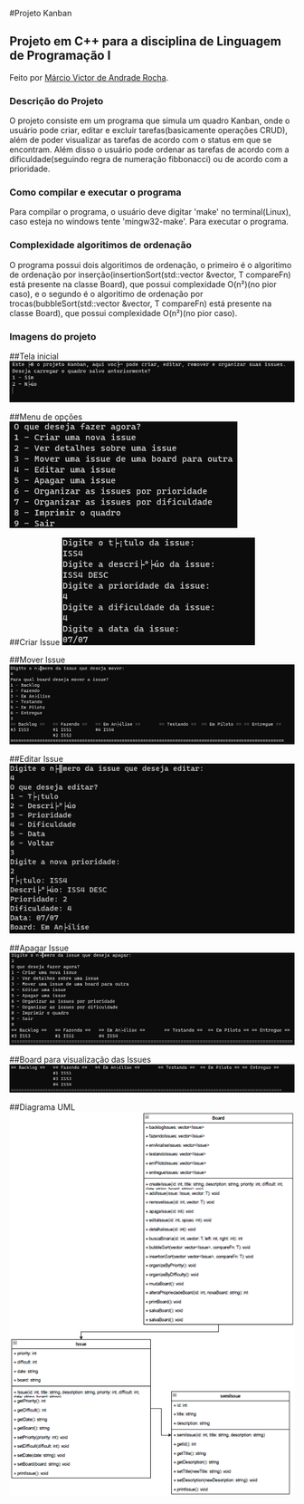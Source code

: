 #Projeto Kanban
## Projeto em C++ para a disciplina de Linguagem de Programação I
Feito por [Márcio Victor de Andrade Rocha](https://github.com/marciusvic).
### Descrição do Projeto
O projeto consiste em um programa que simula um quadro Kanban, onde o usuário pode criar, editar e excluir tarefas(basicamente operações CRUD), além de poder visualizar as tarefas de acordo com o status em que se encontram. Além disso o usuário pode ordenar as tarefas de acordo com a dificuldade(seguindo regra de numeração fibbonacci) ou de acordo com a prioridade.

### Como compilar e executar o programa
Para compilar o programa, o usuário deve digitar 'make' no terminal(Linux), caso esteja no windows tente 'mingw32-make'. Para executar o programa.

### Complexidade algoritimos de ordenação
O programa possui dois algoritimos de ordenação, o primeiro é o algoritimo de ordenação por inserção(insertionSort(std::vector<Issue> &vector, T compareFn) está presente na classe Board), que possui complexidade O(n²)(no pior caso), e o segundo é o algoritimo de ordenação por trocas(bubbleSort(std::vector<Issue> &vector, T compareFn) está presente na classe Board), que possui complexidade O(n²)(no pior caso).

### Imagens do projeto
##Tela inicial
![Tela inicial](./docs/tela%20inicial.png)

##Menu de opções
![Menu de opções](./docs/menu%20principal.png)

##Criar Issue
![Criar Issue](./docs/criar%20Issue.png)

##Mover Issue
![Mover Issue](./docs/mover%20Issue.png)

##Editar Issue
![Editar Issue](./docs/editar%20Issue.png)

##Apagar Issue
![Apagar Issue](./docs/apagar%20Issue.png)

##Board para visualização das Issues
![Board](./docs/board.png)

##Diagrama UML
![Diagrama UML](./docs/uml.png)
